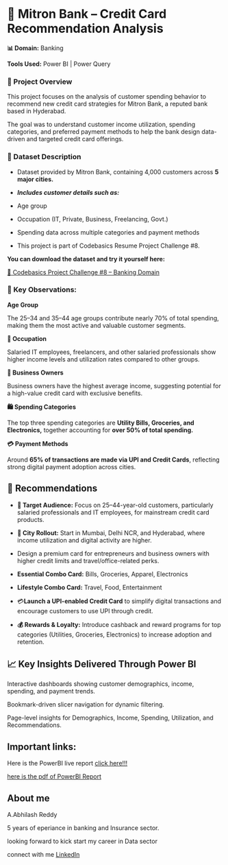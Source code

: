 # 🏦 Mitron Bank – Credit Card Recommendation Analysis # 
**📊 Domain:** Banking 

**Tools Used:** Power BI | Power Query

### 📘 Project Overview ##

This project focuses on the analysis of customer spending behavior to recommend new credit card strategies for Mitron Bank, a reputed bank based in Hyderabad.

The goal was to understand customer income utilization, spending categories, and preferred payment methods to help the bank design data-driven and targeted credit card offerings.

### 🧩 Dataset Description

- Dataset provided by Mitron Bank, containing 4,000 customers across **5 major cities.**

- ***Includes customer details such as:***

- Age group

- Occupation (IT, Private, Business, Freelancing, Govt.)

- Spending data across multiple categories and payment methods

- This project is part of Codebasics Resume Project Challenge #8. 

**You can download the dataset and try it yourself here:**

[🔗 Codebasics Project Challenge #8 – Banking Domain](https://codebasics.io/challenges)

### 🧠 Key Observations:
**Age Group**

The 25–34 and 35–44 age groups contribute nearly 70% of total spending, making them the most active and valuable customer segments.

**💼 Occupation**

Salaried IT employees, freelancers, and other salaried professionals show higher income levels and utilization rates compared to other groups.

**🏢 Business Owners**

Business owners have the highest average income, suggesting potential for a high-value credit card with exclusive benefits.

**🛍️ Spending Categories**

The top three spending categories are **Utility Bills, Groceries, and Electronics,** together accounting for **over 50% of total spending.**

**💳 Payment Methods**

Around **65% of transactions are made via UPI and Credit Cards**, reflecting strong digital payment adoption across cities.

## 🚀 Recommendations

  - **🎯 Target Audience:** Focus on 25–44-year-old customers, particularly salaried professionals and IT employees, for mainstream credit card products.

  - **🌆 City Rollout:** Start in Mumbai, Delhi NCR, and Hyderabad, where income utilization and digital activity are higher.

 - Design a premium card for entrepreneurs and business owners with higher credit limits and travel/office-related perks.

- **Essential Combo Card:** Bills, Groceries, Apparel, Electronics

- **Lifestyle Combo Card:** Travel, Food, Entertainment

- 💳**Launch a UPI-enabled Credit Card** to simplify digital transactions and encourage customers to use UPI through credit.

- **💰 Rewards & Loyalty:** Introduce cashback and reward programs for top categories (Utilities, Groceries, Electronics) to increase adoption and retention.

## 📈 Key Insights Delivered Through Power BI

Interactive dashboards showing customer demographics, income, spending, and payment trends.

Bookmark-driven slicer navigation for dynamic filtering.

Page-level insights for Demographics, Income, Spending, Utilization, and Recommendations.


## Important links: ##
Here is the PowerBI live report [click here!!!](https://app.powerbi.com/view?r=eyJrIjoiNGRiMzU3MGQtYWZjZi00MGEzLThjYWYtOGM1MDlmNjNmZDI4IiwidCI6IjIxZmE1Njk5LTYzNTItNDFiZS05YjVhLWJjMTFmZjAxOWRiNCJ9)

[here is the pdf of PowerBI Report]()

**About me**
---
A.Abhilash Reddy

5 years of eperiance in banking and Insurance sector.

looking forward to kick start my career in Data sector

connect with me [LinkedIn](https://www/linkedin.com/in/anuguabhilashreddy)
